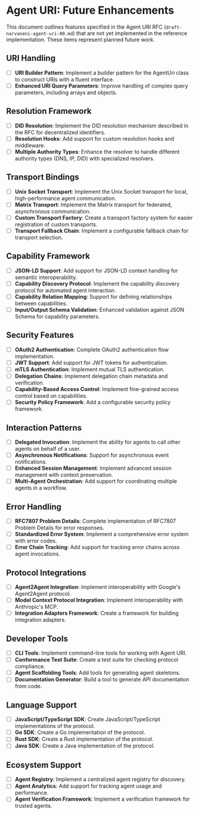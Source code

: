 # Agent URI: Future Enhancements

This document outlines features specified in the Agent URI RFC (`draft-narvaneni-agent-uri-00.md`) that are not yet implemented in the reference implementation. These items represent planned future work.

## URI Handling

- [ ] **URI Builder Pattern**: Implement a builder pattern for the AgentUri class to construct URIs with a fluent interface.
- [ ] **Enhanced URI Query Parameters**: Improve handling of complex query parameters, including arrays and objects.

## Resolution Framework

- [ ] **DID Resolution**: Implement the DID resolution mechanism described in the RFC for decentralized identifiers.
- [ ] **Resolution Hooks**: Add support for custom resolution hooks and middleware.
- [ ] **Multiple Authority Types**: Enhance the resolver to handle different authority types (DNS, IP, DID) with specialized resolvers.

## Transport Bindings

- [ ] **Unix Socket Transport**: Implement the Unix Socket transport for local, high-performance agent communication.
- [ ] **Matrix Transport**: Implement the Matrix transport for federated, asynchronous communication.
- [ ] **Custom Transport Factory**: Create a transport factory system for easier registration of custom transports.
- [ ] **Transport Fallback Chain**: Implement a configurable fallback chain for transport selection.

## Capability Framework

- [ ] **JSON-LD Support**: Add support for JSON-LD context handling for semantic interoperability.
- [ ] **Capability Discovery Protocol**: Implement the capability discovery protocol for automated agent interaction.
- [ ] **Capability Relation Mapping**: Support for defining relationships between capabilities.
- [ ] **Input/Output Schema Validation**: Enhanced validation against JSON Schema for capability parameters.

## Security Features

- [ ] **OAuth2 Authentication**: Complete OAuth2 authentication flow implementation.
- [ ] **JWT Support**: Add support for JWT tokens for authentication.
- [ ] **mTLS Authentication**: Implement mutual TLS authentication.
- [ ] **Delegation Chains**: Implement delegation chain metadata and verification.
- [ ] **Capability-Based Access Control**: Implement fine-grained access control based on capabilities.
- [ ] **Security Policy Framework**: Add a configurable security policy framework.

## Interaction Patterns

- [ ] **Delegated Invocation**: Implement the ability for agents to call other agents on behalf of a user.
- [ ] **Asynchronous Notifications**: Support for asynchronous event notifications.
- [ ] **Enhanced Session Management**: Implement advanced session management with context preservation.
- [ ] **Multi-Agent Orchestration**: Add support for coordinating multiple agents in a workflow.

## Error Handling

- [ ] **RFC7807 Problem Details**: Complete implementation of RFC7807 Problem Details for error responses.
- [ ] **Standardized Error System**: Implement a comprehensive error system with error codes.
- [ ] **Error Chain Tracking**: Add support for tracking error chains across agent invocations.

## Protocol Integrations

- [ ] **Agent2Agent Integration**: Implement interoperability with Google's Agent2Agent protocol.
- [ ] **Model Context Protocol Integration**: Implement interoperability with Anthropic's MCP.
- [ ] **Integration Adapters Framework**: Create a framework for building integration adapters.

## Developer Tools

- [ ] **CLI Tools**: Implement command-line tools for working with Agent URI.
- [ ] **Conformance Test Suite**: Create a test suite for checking protocol compliance.
- [ ] **Agent Scaffolding Tools**: Add tools for generating agent skeletons.
- [ ] **Documentation Generator**: Build a tool to generate API documentation from code.

## Language Support

- [ ] **JavaScript/TypeScript SDK**: Create JavaScript/TypeScript implementations of the protocol.
- [ ] **Go SDK**: Create a Go implementation of the protocol.
- [ ] **Rust SDK**: Create a Rust implementation of the protocol.
- [ ] **Java SDK**: Create a Java implementation of the protocol.

## Ecosystem Support

- [ ] **Agent Registry**: Implement a centralized agent registry for discovery.
- [ ] **Agent Analytics**: Add support for tracking agent usage and performance.
- [ ] **Agent Verification Framework**: Implement a verification framework for trusted agents.

